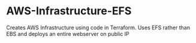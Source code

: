 # AWS-Infrastructure-EFS
Creates AWS Infrastructure using code in Terraform. Uses EFS rather than EBS and deploys an entire webserver on public IP
